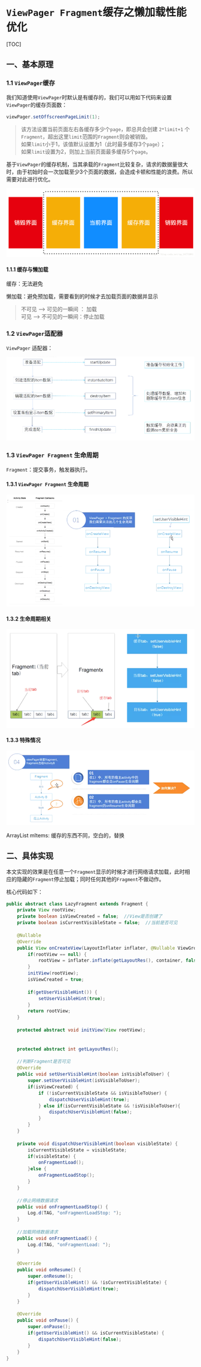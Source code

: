 



# `ViewPager Fragment`缓存之懒加载性能优化 

[TOC]

## 一、基本原理

### 1.1 `ViewPager`缓存

我们知道使用`ViewPager`时默认是有缓存的，我们可以用如下代码来设置`ViewPager`的缓存页面数：  

```java
viewPager.setOffscreenPageLimit(1);
```

> 该方法设置当前页面左右各缓存多少个`page`，即总共会创建 `2*limit+1` 个 `Fragment`，超出这里`limit`范围的`Fragment`则会被销毁。  
> 如果`limit`小于1，该值默认设置为1（此时最多缓存3个`page`）；  
> 如果`limit`设置为2，则加上当前页面最多缓存5个`page`。  

基于`ViewPager`的缓存机制，当其承载的`Fragment`比较复杂，请求的数据量很大时，由于初始时会一次加载至少3个页面的数据，会造成卡顿和性能的浪费。所以需要对此进行优化。  

![image](https://github.com/tianyalu/XxtViewPagerFragment/raw/master/show/viewpager_cache.png)   

#### 1.1.1 缓存与懒加载

缓存：无法避免

懒加载：避免预加载，需要看到的时候才去加载页面的数据并显示

> 不可见 --> 可见的一瞬间 ： 加载  
> 可见 --> 不可见的一瞬间：停止加载

### 1.2 `ViewPager`适配器

`ViewPager` 适配器：  

![image](https://github.com/tianyalu/XxtViewPagerFragment/raw/master/show/viewpager_fragment_adapter.png)    

### 1.3 `ViewPager Fragment` 生命周期

`Fragment`：提交事务，触发器执行。

#### 1.3.1 `ViewPager Fragment` 生命周期  

![image](https://github.com/tianyalu/XxtViewPagerFragment/raw/master/show/viewpager_fragment_lifecycle.png)  

#### 1.3.2 生命周期相关  

![image](https://github.com/tianyalu/XxtViewPagerFragment/raw/master/show/viewpager_fragment_cache.png)  

#### 1.3.3 特殊情况

![image](https://github.com/tianyalu/XxtViewPagerFragment/raw/master/show/viewpager_fragment_special_condition.png)  

ArrayList<ItemInfo> mItems: 缓存的东西不同，空白的，替换

## 二、具体实现

本文实现的效果是在任意一个`Fragment`显示的时候才进行网络请求加载，此时相应的隐藏的`Fragment`停止加载；同时任何其他的`Fragment`不做动作。

核心代码如下：  

```java
public abstract class LazyFragment extends Fragment {
    private View rootView;
    private boolean isViewCreated = false;  //View是否创建了
    private boolean isCurrentVisibleState = false;  //当前是否可见

    @Nullable
    @Override
    public View onCreateView(LayoutInflater inflater, @Nullable ViewGroup container, Bundle savedInstanceState) {
        if(rootView == null) {
            rootView = inflater.inflate(getLayoutRes(), container, false);
        }
        initView(rootView);
        isViewCreated = true;

        if(getUserVisibleHint()) {
            setUserVisibleHint(true);
        }
        return rootView;
    }

    protected abstract void initView(View rootView);


    protected abstract int getLayoutRes();

    //判断Fragment是否可见
    @Override
    public void setUserVisibleHint(boolean isVisibleToUser) {
        super.setUserVisibleHint(isVisibleToUser);
        if(isViewCreated) {
            if (!isCurrentVisibleState && isVisibleToUser) {
                dispatchUserVisibleHint(true);
            } else if(isCurrentVisibleState && !isVisibleToUser){
                dispatchUserVisibleHint(false);
            }
        }
    }

    private void dispatchUserVisibleHint(boolean visibleState) {
        isCurrentVisibleState = visibleState;
        if(visibleState) {
            onFragmentLoad();
        }else {
            onFragmentLoadStop();
        }
    }

    //停止网络数据请求
    public void onFragmentLoadStop() {
        Log.d(TAG, "onFragmentLoadStop: ");
    }

    //加载网络数据请求
    public void onFragmentLoad() {
        Log.d(TAG, "onFragmentLoad: ");
    }

    @Override
    public void onResume() {
        super.onResume();
        if(getUserVisibleHint() && !isCurrentVisibleState) {
            dispatchUserVisibleHint(true);
        }
    }

    @Override
    public void onPause() {
        super.onPause();
        if(getUserVisibleHint() && isCurrentVisibleState) {
            dispatchUserVisibleHint(false);
        }
    }
}
```

